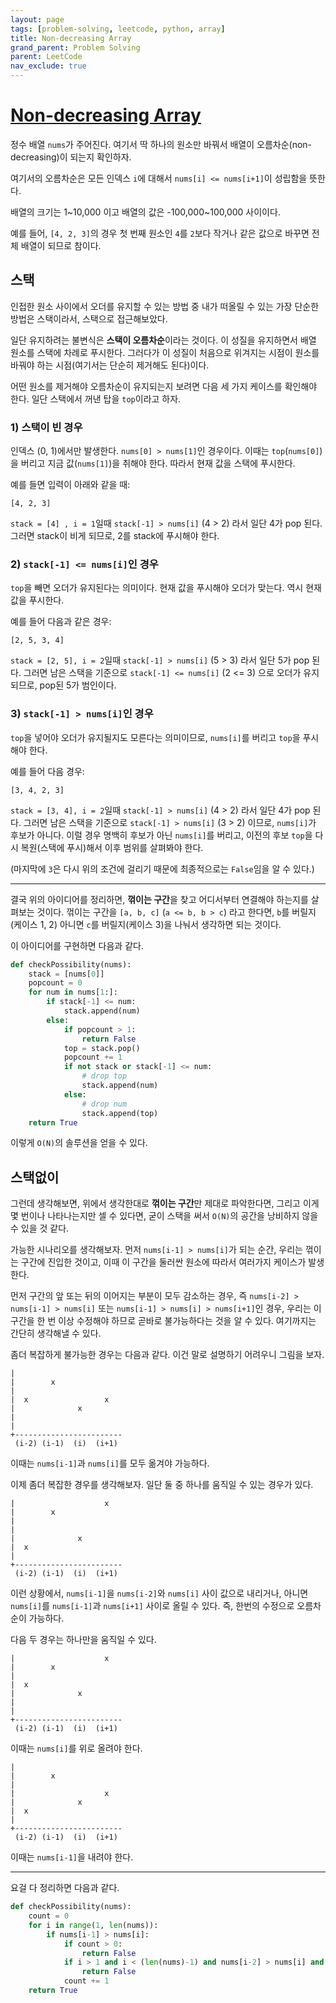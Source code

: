 ```yaml
---
layout: page
tags: [problem-solving, leetcode, python, array]
title: Non-decreasing Array
grand_parent: Problem Solving
parent: LeetCode
nav_exclude: true
---
```


# [Non-decreasing Array](https://leetcode.com/problems/non-decreasing-array/)

 정수 배열 `nums`가 주어진다. 여기서 딱 하나의 원소만 바꿔서 배열이
 오름차순(non-decreasing)이 되는지 확인하자.

 여기서의 오름차순은 모든 인덱스 `i`에 대해서 `nums[i] <= nums[i+1]`이
 성립함을 뜻한다.

 배열의 크기는 1~10,000 이고 배열의 값은 -100,000~100,000 사이이다.

 예를 들어, `[4, 2, 3]`의 경우 첫 번째 원소인 `4`를 `2`보다 작거나
 같은 값으로 바꾸면 전체 배열이 되므로 참이다.

## 스택

 인접한 원소 사이에서 오더를 유지할 수 있는 방법 중 내가 떠올릴 수
 있는 가장 단순한 방법은 스택이라서, 스택으로 접근해보았다.

 일단 유지하려는 불변식은 **스택이 오름차순**이라는 것이다. 이 성질을
 유지하면서 배열 원소를 스택에 차례로 푸시한다. 그러다가 이 성질이
 처음으로 위겨지는 시점이 원소를 바꿔야 하는 시점(여기서는 단순히
 제거해도 된다)이다.

 어떤 원소를 제거해야 오름차순이 유지되는지 보려면 다음 세 가지
 케이스를 확인해야 한다. 일단 스택에서 꺼낸 탑을 `top`이라고 하자.

### 1) 스택이 빈 경우
 인덱스 (0, 1)에서만 발생한다. `nums[0] > nums[1]`인 경우이다. 이때는
 `top`(`nums[0]`)을 버리고 지금 값(`nums[1]`)을 취해야 한다. 따라서
 현재 값을 스택에 푸시한다.

 예를 들면 입력이 아래와 같을 때:

```
[4, 2, 3]
```

 `stack = [4] , i = 1`일때 `stack[-1] > nums[i]` (4 > 2) 라서 일단 4가
 pop 된다.  그러면 stack이 비게 되므로, 2를 stack에 푸시해야 한다.

### 2) `stack[-1] <= nums[i]`인 경우
 `top`을 빼면 오더가 유지된다는 의미이다. 현재 값을 푸시해야 오더가
 맞는다. 역시 현재 값을 푸시한다.

 예를 들어 다음과 같은 경우:

```
[2, 5, 3, 4]
```


 `stack = [2, 5], i = 2`일때 `stack[-1] > nums[i]` (5 > 3) 라서 일단
 5가 pop 된다. 그러면 남은 스택을 기준으로 `stack[-1] <= nums[i]` (2
 <= 3) 으로 오더가 유지되므로, pop된 5가 범인이다.

### 3) `stack[-1] > nums[i]`인 경우
 `top`을 넣어야 오더가 유지될지도 모른다는 의미이므로, `nums[i]`를
 버리고 `top`을 푸시해야 한다.

 예를 들어 다음 경우:

```
[3, 4, 2, 3]
```

 `stack = [3, 4], i = 2`일때 `stack[-1] > nums[i]` (4 > 2) 라서 일단
 4가 pop 된다. 그러면 남은 스택을 기준으로 `stack[-1] > nums[i]` (3 >
 2) 이므로, `nums[i]`가 후보가 아니다. 이럴 경우 명백히 후보가 아닌
 `nums[i]`를 버리고, 이전의 후보 `top`을 다시 복원(스택에 푸시)해서
 이후 범위를 살펴봐야 한다.

 (마지막에 `3`은 다시 위의 조건에 걸리기 때문에 최종적으로는
 `False`임을 알 수 있다.)

---

 결국 위의 아이디어를 정리하면, **꺾이는 구간**을 찾고 어디서부터
 연결해야 하는지를 살펴보는 것이다. 꺾이는 구간을 `[a, b, c]` (`a <=
 b, b > c`) 라고 한다면, `b`를 버릴지(케이스 1, 2) 아니면 `c`를
 버릴지(케이스 3)을 나눠서 생각하면 되는 것이다.

 이 아이디어를 구현하면 다음과 같다.

```python
def checkPossibility(nums):
    stack = [nums[0]]
    popcount = 0
    for num in nums[1:]:
        if stack[-1] <= num:
            stack.append(num)
        else:
            if popcount > 1:
                return False
            top = stack.pop()
            popcount += 1
            if not stack or stack[-1] <= num:
                # drop top
                stack.append(num)
            else:
                # drop num
                stack.append(top)
    return True
```

 이렇게 `O(N)`의 솔루션을 얻을 수 있다.

## 스택없이

 그런데 생각해보면, 위에서 생각한대로 **꺾이는 구간**만 제대로
 파악한다면, 그리고 이게 몇 번이나 나타나는지만 셀 수 있다면, 굳이
 스택을 써서 `O(N)`의 공간을 낭비하지 않을 수 있을 것 같다.

 가능한 시나리오를 생각해보자. 먼저 `nums[i-1] > nums[i]`가 되는 순간,
 우리는 꺾이는 구간에 진입한 것이고, 이때 이 구간을 둘러싼 원소에
 따라서 여러가지 케이스가 발생한다.

 먼저 구간의 앞 또는 뒤의 이어지는 부분이 모두 감소하는 경우, 즉
 `nums[i-2] > nums[i-1] > nums[i]` 또는 `nums[i-1] > nums[i] >
 nums[i+1]`인 경우, 우리는 이 구간을 한 번 이상 수정해야 하므로 곧바로
 불가능하다는 것을 알 수 있다. 여기까지는 간단히 생각해낼 수 있다.

 좀더 복잡하게 불가능한 경우는 다음과 같다. 이건 말로 설명하기
 어려우니 그림을 보자.

```
|
|        x
|
|  x                 x
|              x
|
|
+------------------------
 (i-2) (i-1)  (i)  (i+1)
```

 이때는 `nums[i-1]`과 `nums[i]`를 모두 옮겨야 가능하다.


 이제 좀더 복잡한 경우를 생각해보자. 일단 둘 중 하나를 움직일 수 있는
 경우가 있다.

```
|                    x
|        x
|
|
|              x
|  x
|
+------------------------
 (i-2) (i-1)  (i)  (i+1)
```

 이런 상황에서, `nums[i-1]`을 `nums[i-2]`와 `nums[i]` 사이 값으로
 내리거나, 아니면 `nums[i]`를 `nums[i-1]`과 `nums[i+1]` 사이로 올릴 수
 있다. 즉, 한번의 수정으로 오름차순이 가능하다.

 다음 두 경우는 하나만을 움직일 수 있다.


```
|                    x
|        x
|
|  x
|              x
|
|
+------------------------
 (i-2) (i-1)  (i)  (i+1)
```


 이때는 `nums[i]`를 위로 올려야 한다.

```
|
|        x
|
|                    x
|              x
|  x
|
+------------------------
 (i-2) (i-1)  (i)  (i+1)
```


 이때는 `nums[i-1]`을 내려야 한다.

---

 요걸 다 정리하면 다음과 같다.


```python
def checkPossibility(nums):
    count = 0
    for i in range(1, len(nums)):
        if nums[i-1] > nums[i]:
            if count > 0:
                return False
            if i > 1 and i < (len(nums)-1) and nums[i-2] > nums[i] and nums[i-1] > nums[i+1]:
                return False
            count += 1
    return True
```
